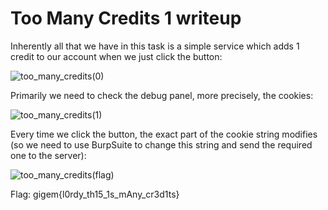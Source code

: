 # Too Many Credits 1 writeup

Inherently all that we have in this task is a simple service which adds 1 credit to our account when we just click the button:

![too_many_credits(0)](https://user-images.githubusercontent.com/57829161/78353503-d6682780-75b2-11ea-920c-0db68526b3c7.png)

Primarily we need to check the debug panel, more precisely, the cookies:

![too_many_credits(1)](https://user-images.githubusercontent.com/57829161/78353450-b89ac280-75b2-11ea-94c2-cce8e6d111f2.png)

Every time we click the button, the exact part of the cookie string modifies (so we need to use BurpSuite to change this string and
send the required one to the server):

![too_many_credits(flag)](https://user-images.githubusercontent.com/57829161/78353790-55f5f680-75b3-11ea-95b2-9121af76df87.png)

Flag: gigem{l0rdy_th15_1s_mAny_cr3d1ts}
